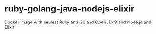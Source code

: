 # ruby-golang-java-nodejs-elixir
Docker image with newest Ruby and Go and OpenJDK8 and Node.js and Elixir
